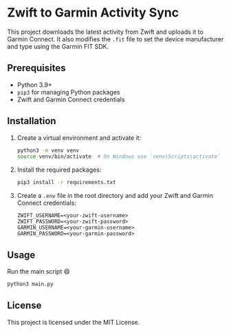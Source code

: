 # Zwift to Garmin Activity Sync
This project downloads the latest activity from Zwift and uploads it to Garmin Connect.
It also modifies the `.fit` file to set the device manufacturer and type using the Garmin FIT SDK.

## Prerequisites
- Python 3.9+
- `pip3` for managing Python packages
- Zwift and Garmin Connect credentials

## Installation
1. Create a virtual environment and activate it:
    ```sh
    python3 -m venv venv
    source venv/bin/activate  # On Windows use `venv\Scripts\activate`
    ```

3. Install the required packages:
    ```sh
    pip3 install -r requirements.txt
    ```

4. Create a `.env` file in the root directory and add your Zwift and Garmin Connect credentials:
    ```env
    ZWIFT_USERNAME=<your-zwift-username>
    ZWIFT_PASSWORD=<your-zwift-password>
    GARMIN_USERNAME=<your-garmin-username>
    GARMIN_PASSWORD=<your-garmin-password>
    ```

## Usage
Run the main script :smile:

```sh
python3 main.py
```

## License
This project is licensed under the MIT License.
